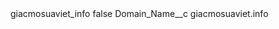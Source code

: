 <?xml version="1.0" encoding="UTF-8"?>
<CustomMetadata xmlns="http://soap.sforce.com/2006/04/metadata" xmlns:xsi="http://www.w3.org/2001/XMLSchema-instance" xmlns:xsd="http://www.w3.org/2001/XMLSchema">
    <label>giacmosuaviet_info</label>
    <protected>false</protected>
    <values>
        <field>Domain_Name__c</field>
        <value xsi:type="xsd:string">giacmosuaviet.info</value>
    </values>
</CustomMetadata>
